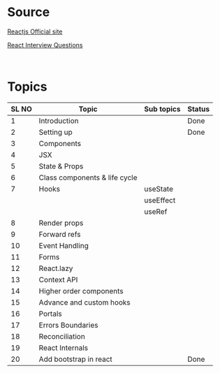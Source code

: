 # Source

[Reactjs Official site](https://legacy.reactjs.org/docs/hello-world.html)

[React Interview Questions](https://www.linkedin.com/feed/update/urn:li:activity:7208725638407458819?utm_source=share&utm_medium=member_desktop)

&nbsp;

# Topics

| SL NO | Topic                         | Sub topics | Status |
| ----- | ----------------------------- | ---------- | ------ |
| 1     | Introduction                  |            | Done   |
| 2     | Setting up                    |            | Done   |
| 3     | Components                    |            |        |
| 4     | JSX                           |            |        |
| 5     | State & Props                 |            |        |
| 6     | Class components & life cycle |            |        |
| 7     | Hooks                         | useState   |        |
|       |                               | useEffect  |        |
|       |                               | useRef     |        |
| 8     | Render props                  |            |        |
| 9     | Forward refs                  |            |        |
| 10    | Event Handling                |            |        |
| 11    | Forms                         |            |        |
| 12    | React.lazy                    |            |        |
| 13    | Context API                   |            |        |
| 14    | Higher order components       |            |        |
| 15    | Advance and custom hooks      |            |        |
| 16    | Portals                       |            |        |
| 17    | Errors Boundaries             |            |        |
| 18    | Reconciliation                |            |        |
| 19    | React Internals               |            |        |
| 20    | Add bootstrap in react        |            | Done   |
